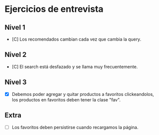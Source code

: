 # Ejercicios de entrevista

## Nivel 1
- [C] Los recomendados cambian cada vez que cambia la query.

## Nivel 2
- [C] El search está desfazado y se llama muy frecuentemente.

## Nivel 3
- [X] Debemos poder agregar y quitar productos a favoritos clickeandolos, los productos en favoritos deben tener la clase "fav".

## Extra
- [ ] Los favoritos deben persistirse cuando recargamos la página.
